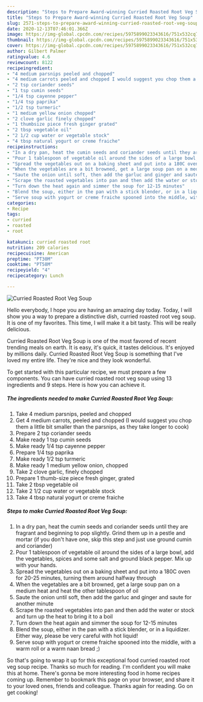 ```yaml
---
description: "Steps to Prepare Award-winning Curried Roasted Root Veg Soup"
title: "Steps to Prepare Award-winning Curried Roasted Root Veg Soup"
slug: 2571-steps-to-prepare-award-winning-curried-roasted-root-veg-soup
date: 2020-12-13T07:46:01.366Z
image: https://img-global.cpcdn.com/recipes/5975899023343616/751x532cq70/curried-roasted-root-veg-soup-recipe-main-photo.jpg
thumbnail: https://img-global.cpcdn.com/recipes/5975899023343616/751x532cq70/curried-roasted-root-veg-soup-recipe-main-photo.jpg
cover: https://img-global.cpcdn.com/recipes/5975899023343616/751x532cq70/curried-roasted-root-veg-soup-recipe-main-photo.jpg
author: Gilbert Palmer
ratingvalue: 4.6
reviewcount: 8122
recipeingredient:
- "4 medium parsnips peeled and chopped"
- "4 medium carrots peeled and chopped I would suggest you chop them a little bit smaller than the parsnips as they take longer to cook"
- "2 tsp coriander seeds"
- "1 tsp cumin seeds"
- "1/4 tsp cayenne pepper"
- "1/4 tsp paprika"
- "1/2 tsp turmeric"
- "1 medium yellow onion chopped"
- "2 clove garlic finely chopped"
- "1 thumbsize piece fresh ginger grated"
- "2 tbsp vegetable oil"
- "2 1/2 cup water or vegetable stock"
- "4 tbsp natural yogurt or creme fraiche"
recipeinstructions:
- "In a dry pan, heat the cumin seeds and coriander seeds until they are fragrant and beginning to pop slightly. Grind them up in a pestle and mortar (if you don&#39;t have one, skip this step and just use ground cumin and coriander)"
- "Pour 1 tablespoon of vegetable oil around the sides of a large bowl, add the vegetables, spices and some salt and ground black pepper. Mix up with your hands."
- "Spread the vegetables out on a baking sheet and put into a 180C oven for 20-25 minutes, turning them around halfway through"
- "When the vegetables are a bit browned, get a large soup pan on a medium heat and heat the other tablespoon of oil"
- "Saute the onion until soft, then add the garluc and ginger and saute for another minute"
- "Scrape the roasted vegetables into pan and then add the water or stock and turn up the heat to bring it to a boil"
- "Turn down the heat again and simmer the soup for 12-15 minutes"
- "Blend the soup, either in the pan with a stick blender, or in a liquidizer. Either way, please be very careful with hot liquid!"
- "Serve soup with yogurt or creme fraiche spooned into the middle, with a warm roll or a warm naan bread ;)"
categories:
- Recipe
tags:
- curried
- roasted
- root

katakunci: curried roasted root 
nutrition: 209 calories
recipecuisine: American
preptime: "PT30M"
cooktime: "PT58M"
recipeyield: "4"
recipecategory: Lunch

---
```



![Curried Roasted Root Veg Soup](https://img-global.cpcdn.com/recipes/5975899023343616/751x532cq70/curried-roasted-root-veg-soup-recipe-main-photo.jpg)

Hello everybody, I hope you are having an amazing day today. Today, I will show you a way to prepare a distinctive dish, curried roasted root veg soup. It is one of my favorites. This time, I will make it a bit tasty. This will be really delicious.



Curried Roasted Root Veg Soup is one of the most favored of recent trending meals on earth. It is easy, it's quick, it tastes delicious. It's enjoyed by millions daily. Curried Roasted Root Veg Soup is something that I've loved my entire life. They're nice and they look wonderful.


To get started with this particular recipe, we must prepare a few components. You can have curried roasted root veg soup using 13 ingredients and 9 steps. Here is how you can achieve it.

<!--inarticleads1-->

##### The ingredients needed to make Curried Roasted Root Veg Soup:

1. Take 4 medium parsnips, peeled and chopped
1. Get 4 medium carrots, peeled and chopped (I would suggest you chop them a little bit smaller than the parsnips, as they take longer to cook)
1. Prepare 2 tsp coriander seeds
1. Make ready 1 tsp cumin seeds
1. Make ready 1/4 tsp cayenne pepper
1. Prepare 1/4 tsp paprika
1. Make ready 1/2 tsp turmeric
1. Make ready 1 medium yellow onion, chopped
1. Take 2 clove garlic, finely chopped
1. Prepare 1 thumb-size piece fresh ginger, grated
1. Take 2 tbsp vegetable oil
1. Take 2 1/2 cup water or vegetable stock
1. Take 4 tbsp natural yogurt or creme fraiche




<!--inarticleads2-->

##### Steps to make Curried Roasted Root Veg Soup:

1. In a dry pan, heat the cumin seeds and coriander seeds until they are fragrant and beginning to pop slightly. Grind them up in a pestle and mortar (if you don&#39;t have one, skip this step and just use ground cumin and coriander)
1. Pour 1 tablespoon of vegetable oil around the sides of a large bowl, add the vegetables, spices and some salt and ground black pepper. Mix up with your hands.
1. Spread the vegetables out on a baking sheet and put into a 180C oven for 20-25 minutes, turning them around halfway through
1. When the vegetables are a bit browned, get a large soup pan on a medium heat and heat the other tablespoon of oil
1. Saute the onion until soft, then add the garluc and ginger and saute for another minute
1. Scrape the roasted vegetables into pan and then add the water or stock and turn up the heat to bring it to a boil
1. Turn down the heat again and simmer the soup for 12-15 minutes
1. Blend the soup, either in the pan with a stick blender, or in a liquidizer. Either way, please be very careful with hot liquid!
1. Serve soup with yogurt or creme fraiche spooned into the middle, with a warm roll or a warm naan bread ;)




So that's going to wrap it up for this exceptional food curried roasted root veg soup recipe. Thanks so much for reading. I'm confident you will make this at home. There's gonna be more interesting food in home recipes coming up. Remember to bookmark this page on your browser, and share it to your loved ones, friends and colleague. Thanks again for reading. Go on get cooking!
